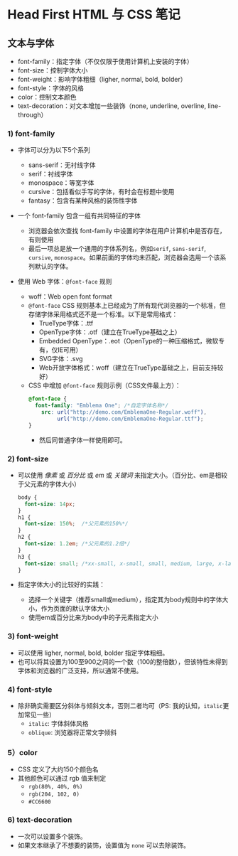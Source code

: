 # Head First HTML 与 CSS 笔记

## 文本与字体

* font-family：指定字体（不仅仅限于使用计算机上安装的字体）
* font-size：控制字体大小
* font-weight：影响字体粗细（ligher, normal, bold, bolder）
* font-style：字体的风格
* color：控制文本颜色
* text-decoration：对文本增加一些装饰（none, underline, overline, line-through）

### 1) font-family

* 字体可以分为以下5个系列
  * sans-serif：无衬线字体
  * serif：衬线字体
  * monospace：等宽字体
  * cursive：包括看似手写的字体，有时会在标题中使用
  * fantasy：包含有某种风格的装饰性字体

* 一个 font-family 包含一组有共同特征的字体
  * 浏览器会依次查找 font-family 中设置的字体在用户计算机中是否存在，有则使用
  * 最后一项总是放一个通用的字体系列名，例如`serif`, `sans-serif`, `cursive`, `monospace`。如果前面的字体均未匹配，浏览器会选用一个该系列默认的字体。

* 使用 Web 字体：`@font-face` 规则
  * woff：Web open font format
  * `@font-face` CSS 规则基本上已经成为了所有现代浏览器的一个标准，但存储字体采用格式还不是一个标准。以下是常用格式：
    * TrueType字体：.ttf
    * OpenType字体：.otf（建立在TrueType基础之上）
    * Embedded OpenType：.eot（OpenType的一种压缩格式，微软专有，仅IE可用）
    * SVG字体：.svg
    * Web开放字体格式：woff（建立在TrueType基础之上，目前支持较好）
  * CSS 中增加 `@font-face` 规则示例（CSS文件最上方）：
    ```css
    @font-face {
      font-family: "Emblema One"; /*自定字体名称*/
        src: url("http://demo.com/EmblemaOne-Regular.woff"),
             url("http://demo.com/EmblemaOne-Regular.ttf");
    }
    ```
    * 然后同普通字体一样使用即可。

### 2) font-size

* 可以使用 *像素* 或 *百分比* 或 *em* 或 *关键词* 来指定大小。（百分比、em是相较于父元素的字体大小）
    ```css
    body {
      font-size: 14px;
    }
    h1 {
      font-size: 150%;  /*父元素的150%*/
    }
    h2 {
      font-size: 1.2em; /*父元素的1.2倍*/
    }
    h3 {
      font-size: small; /*xx-small, x-small, small, medium, large, x-large, xx-large*/
    }
    ```

* 指定字体大小的比较好的实践：
  * 选择一个关键字（推荐small或medium），指定其为body规则中的字体大小，作为页面的默认字体大小
  * 使用em或百分比来为body中的子元素指定大小

### 3) font-weight

* 可以使用 ligher, normal, bold, bolder 指定字体粗细。
* 也可以将其设置为100至900之间的一个数（100的整倍数），但该特性未得到字体和浏览器的广泛支持，所以通常不使用。

### 4) font-style

* 除非确实需要区分斜体与倾斜文本，否则二者均可（PS: 我的认知，`italic`更加常见一些）
  * `italic`: 字体斜体风格
  * `oblique`: 浏览器将正常文字倾斜

### 5）color

* CSS 定义了大约150个颜色名
* 其他颜色可以通过 rgb 值来制定
  * `rgb(80%, 40%, 0%)`
  * `rgb(204, 102, 0)`
  * `#CC6600`

### 6) text-decoration

* 一次可以设置多个装饰。
* 如果文本继承了不想要的装饰，设置值为 `none` 可以去除装饰。
